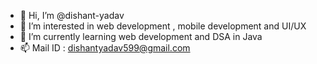 - 👋 Hi, I’m @dishant-yadav
- 👀 I’m interested in web development , mobile development and UI/UX
- 🌱 I’m currently learning web development and DSA in Java
- 📫 Mail ID : dishantyadav599@gmail.com

<!---
dishant-yadav/dishant-yadav is a ✨ special ✨ repository because its `README.md` (this file) appears on your GitHub profile.
You can click the Preview link to take a look at your changes.
--->
